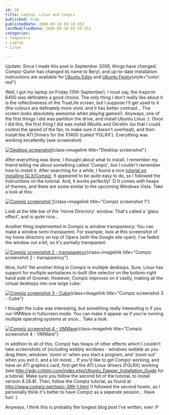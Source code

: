 ```yaml
---
id: 20
title: Laptop, Linux and Compiz
published: true
publishedDate: 2006-09-18 03:19:35Z
lastModifiedDate: 2006-09-18 03:19:35Z
categories:
- Computers
- Laptop
- Linux

---
```


Update: Since I made this post in September 2006, things have changed. Compiz-Quinn has changed its name to Beryl, and up-to-date installation instructions are available for [Ubuntu Edgy](http://wiki.beryl-project.org/wiki/Install_Beryl_on_Ubuntu_Edgy_with_XGL) and [Ubuntu Feisty](http://wiki.beryl-project.org/wiki/Install_Beryl_on_Ubuntu_Feisty_with_XGL){style="color: red"}

Well, I got my laptop on Friday (15th September). I must say, the Inspiron 6400 was definately a good choice. The only thing I don't really like about it is the reflectiveness of the TrueLife screen, but I suppose I'll get used to it (the colours are definately more vivid, and it has better contrast... The screen looks absolutely awesome when playing games!). Anyways, one of the first things I did was partition the drive, and install Ubuntu Linux :). Once I did this, the first thing I did was install i8kutils and Gkrellm (so that I could control the speed of the fan, to make sure it doesn't overheat), and then install the ATI Drivers for the X1400 (called 'FGLRX'). Everything was working excellently (see screenshot)  

[![Desktop screenshot](http://www.daniel15.com/blog/wp-content/uploads/2006/09/screenshot.thumbnail.jpg)](http://www.daniel15.com/blog/wp-content/uploads/2006/09/screenshot.jpg){class=imagelink title="Desktop screenshot"}

After everything was done, I thought about what to install. I remember my friend telling me about something called 'Compiz', but I couldn't remember how to install it. After searching for a while, I found a nice [tutorial on installing GLX/Compiz](http://www.compiz.net/topic-389-1.html). It appeared to be quite easy to do, so I followed the instructions on the tutorial. And, it works perfectly! :D It comes with heaps of themes, and there are some similar to the upcoming Windows Vista. Take a look at this:  

[![Compiz screenshot 1](http://www.daniel15.com/blog/wp-content/uploads/2006/09/screenshot-folder.thumbnail.jpg)](http://www.daniel15.com/blog/wp-content/uploads/2006/09/screenshot-folder.jpg){class=imagelink title="Compiz screenshot 1"}  

Look at the title bar of the 'Home Directory' window. That's called a 'glass effect', and is quite nice...

Another thing implemented in Compiz is window transparency: You can make a window semi-transparent. For example, look at this screenshot of my home directory on top of Opera (with the Google site open). I've faded the window out a bit, so it's partially transparent:  

[![Compiz screenshot 2 - transparency](http://www.daniel15.com/blog/wp-content/uploads/2006/09/transparency.thumbnail.jpg)](http://www.daniel15.com/blog/wp-content/uploads/2006/09/transparency.jpg){class=imagelink title="Compiz screenshot 2 - transparency"}  

Nice, huh? Yet another thing in Compiz is multiple desktops. Sure, Linux has support for multiple workplaces in-built (the selector on the bottom-right hand side of Gnome). However, Compiz improves on it vastly, making all the virtual desktops into one large cube:  

[![Compiz screenshot 3 - Cube](http://www.daniel15.com/blog/wp-content/uploads/2006/09/cube.thumbnail.jpg)](http://www.daniel15.com/blog/wp-content/uploads/2006/09/cube.jpg){class=imagelink title="Compiz screenshot 3 - Cube"}  

I thought the cube was interesting, but something really interesting is if you run VMWare in fullscreen mode. You can make it appear as if you're running multiple operating systems at once... Take a look:  

[![Compiz screenshot 4 - VMWare](http://www.daniel15.com/blog/wp-content/uploads/2006/09/vmware-2.thumbnail.jpg)](http://www.daniel15.com/blog/wp-content/uploads/2006/09/vmware-2.jpg){class=imagelink title="Compiz screenshot 4 - VMWare"}

In addition to all of this, Compiz has heaps of other effects which I couldn't take screenshots of (including wobbly windows - windows wobble as you drag them, windows 'zoom in' when you start a program, and 'zoom out' when you exit it, and a lot more)... If you'd like to get Compiz working, and have an ATI graphics card, first get the ATI Linux drivers (FGLRX) working (see http://wiki.cchtml.com/index.php/Ubuntu_Dapper_Installation_Guide for a tutorial. Make sure you follow the second bit of the tutorial, to install version 8.28.8). Then, follow the Compiz tutorial, as found at http://www.compiz.net/topic-389-1.html (I followed the second howto, as I personally think it's better to have Compiz as a seperate session... Have fun! :)

Anyways, I think this is probably the longest blog post I've written, ever :P

